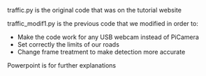 traffic.py is the original code that was on the tutorial website

traffic_modif1.py is the previous code that we modified in order to:
- Make the code work for any USB webcam instead of PiCamera
- Set correctly the limits of our roads 
- Change frame treatment to make detection more accurate

Powerpoint is for further explanations

